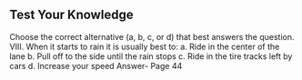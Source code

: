 ## Test Your Knowledge
Choose the correct alternative (a, b, c, or d) that best answers the question.
VIII. When it starts to rain it is usually best to:
a. Ride in the center of the lane
b. Pull off to the side until the rain stops
c. Ride in the tire tracks left by cars
d. Increase your speed
Answer- Page 44
